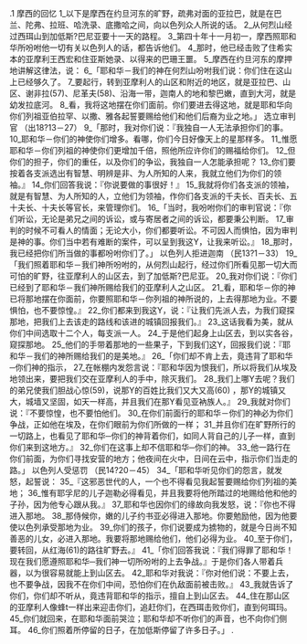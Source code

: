 .1 
摩西的回忆 
1_以下是摩西在约旦河东的旷野，疏弗对面的亚拉巴，就是在巴兰、陀弗、拉班、哈洗录、底撒哈之间，向以色列众人所说的话。 2_从何烈山经过西珥山到加低斯?巴尼亚要十一天的路程。 3_第四十年十一月初一，摩西照耶和华所吩咐他一切有关以色列人的话，都告诉他们。 4_那时，他已经击败了住希实本的亚摩利王西宏和住亚斯她录、以得来的巴珊王噩。 5_摩西在约旦河东的摩押地讲解这律法，说： 6_「耶和华－我们的神在何烈山吩咐我们说：你们住在这山上已经够久了。 7_要起行，转到亚摩利人的山区和附近的地区，就是亚拉巴、山区、谢非拉(57)、尼革夫(58)、沿海一带，迦南人的地和黎巴嫩，直到大河，就是幼发拉底河。 8_看，我将这地摆在你们面前。你们要进去得这地，就是耶和华向你们列祖亚伯拉罕、以撒、雅各起誓要赐给他们和他们后裔为业之地。」 
选立审判官 
（出18?13－27） 
9_「那时，我对你们说：『我独自一人无法承担你们的事。 10_耶和华－你们的神使你们增多。看哪，你们今日好像天上的星那样多。 11_惟愿耶和华－你们列祖的神使你们更增加千倍，照他所应许你们的赐福给你们。 12_但你们的担子，你们的重任，以及你们的争讼，我独自一人怎能承担呢？ 13_你们要按着各支派选出有智慧、明辨是非、为人所知的人来，我就立他们为你们的领袖。』 14_你们回答我说：『你说要做的事很好！』 15_我就将你们各支派的领袖，就是有智慧、为人所知的人，立他们为领袖，作你们各支派的千夫长、百夫长、五十夫长、十夫长等官长，来管理你们。 
16_「当时，我吩咐你们的审判官说：『你们听讼，无论是弟兄之间的诉讼，或与寄居者之间的诉讼，都要秉公判断。 17_审判的时候不可看人的情面；无论大小，你们都要听讼。不可因人而惧怕，因为审判是神的事。你们当中若有难断的案件，可以呈到我这Y，让我来听讼。』 18_那时，我已经把你们所当做的事都吩咐你们了。」 
以色列人拒进迦南 
（民13?1－33） 
19_「我们照着耶和华－我们神所吩咐的，从何烈山起行，经过你们所看见那一切大而可怕的旷野，往亚摩利人的山区去，到了加低斯?巴尼亚。 20_我对你们说：『你们已经到了耶和华－我们神所赐给我们的亚摩利人之山区。 21_看，耶和华－你的神已将那地摆在你面前，你要照耶和华－你列祖的神所说的，上去得那地为业。不要惧怕，也不要惊惶。』 22_你们都来到我这Y，说：『让我们先派人去，为我们窥探那地，把我们上去该走的路线和该进的城镇回报我们。』 23_这话我看为美，就从你们中间选取十二个人，每支派一人。 24_于是他们起身上山区去，到以实各谷，窥探那地。 25_他们的手带着那地的一些果子，下到我们这Y，回报我们说：『耶和华－我们的神所赐给我们的是美地。』 
26_「你们却不肯上去，竟违背了耶和华─你们神的指示， 27_在帐棚内发怨言说：『耶和华因为恨我们，所以将我们从埃及地领出来，要把我们交在亚摩利人的手中，除灭我们。 28_我们上哪Y去呢？我们的弟兄使我们胆战心惊(59)，说那Y的百姓比我们又大又高(60) ，那Y的城镇又大，城墙又坚固，如天一样高，并且我们在那Y看见亚衲族人。』 29_我就对你们说：『不要惊惶，也不要怕他们。 30_在你们前面行的耶和华－你们的神必为你们争战，正如他在埃及，在你们眼前为你们所做的一样； 31_并且你们在旷野所行的一切路上，也看见了耶和华─你们的神背着你们，如同人背自己的儿子一样，直到你们来到这地方。』 32_你们在这事上却不信耶和华─你们的神。 33_他一路行在你们前面，为你们寻找安营的地方；他夜间在火中，日间在云中，指示你们当走的路。」 
以色列人受惩罚 
（民14?20－45） 
34_「耶和华听见你们的怨言，就发怒，起誓说： 35_『这邪恶世代的人，一个也不得看见我起誓要赐给你们列祖的美地； 36_惟有耶孚尼的儿子迦勒必得看见，并且我要将他所踏过的地赐给他和他的子孙，因为他专心跟从我。』 37_耶和华也因你们的缘故向我发怒，说：『你也不得进入那地。 38_那侍候你，嫩的儿子约书亚必得进入那地。你要勉励他，因为他要使以色列承受那地为业。 39_你们的孩子，你们说要成为掳物的，就是今日尚不知善恶的儿女，必进入那地。我要将那地赐给他们，他们必得为业。 40_至于你们，要转回，从红海(61)的路往旷野去。』 
41_「你们回答我说：『我们得罪了耶和华！现在我们愿遵照耶和华─我们神一切所吩咐的上去争战。』于是你们各人带着兵器，以为很容易就能上到山区去。 42_耶和华对我说：『你对他们说：不要上去，也不要争战，因我不在你们中间，恐怕你们在仇敌面前被击败。』 43_我就告诉了你们，你们却不听从，竟违背耶和华的指示，擅自上到山区去。 44_住在那山区的亚摩利人像蜂t一样出来迎击你们，追赶你们，在西珥击败你们，直到何珥玛。 45_你们就回来，在耶和华面前哭泣；耶和华却不听你们的声音，也不向你们侧耳。 46_你们照着所停留的日子，在加低斯停留了许多日子。」 
.